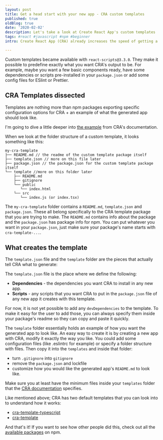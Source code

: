 ```yaml
---
layout: post
title: Get a head start with your new app - CRA custom templates
published: true
oldBlog: true
date: '2020-02-02'
description: Let's take a look at Create React App's custom templates
tags: #react #javascript #npm #beginner
intro: Create React App (CRA) already increases the speed of getting a new React app up and running. You run one script and it creates a functioning React app that you can start working on. With Custom Templates things have become even easier. In this post, we're going to discover what goes into creating a custom template.

---
```


Custom templates became available with `react-scripts@3.3.0`. They make it possible to predefine exactly what you want CRA's output to be. For example, maybe you want a few basic components ready, have some dependencies or scripts pre-installed in your `package.json` or add some config files for ESlint or Prettier.

## CRA Templates dissected

Templates are nothing more than npm packages exporting specific configuration options for CRA + an example of what the generated app should look like.

I'm going to dive a little deeper into [the example](https://create-react-app.dev/docs/custom-templates/) from CRA's documentation.

When we look at the folder structure of a custom template, it looks something like this:

```
my-cra-template
├── README.md // the readme of the custom template package itself
├── template.json // more on this file later
├── package.json // the package.json for the custom template package itself
└── template //more on this folder later
    ├── README.md
    ├── gitignore
    └── public
       └── index.html
    └── src
       └── index.js (or index.tsx)
```

The `my-cra-template` folder contains a `README.md`, `template.json` and `package.json`. These all belong specifically to the CRA template package that you are trying to make. The `README.md` contains info about the package and the `package.json` has package info for npm. You can put whatever you want in your `package.json`, just make sure your package's name starts with `cra-template-...`.

## What creates the template
The `template.json` file and the `template` folder are the pieces that actually tell CRA what to generate:

The `template.json` file is the place where we define the following:
* **Dependencies** - the dependencies you want CRA to install in any new app.
* **Scripts** - any scripts that you want CRA to put in the `package.json` file of any new app it creates with this template.

For now, it is not yet possible to add any `devDependencies` to the template. To make it easy for the user to add those, you can always specify them inside your package's readme so they can copy and paste it quickly.

The `template` folder essentially holds an example of how you want the generated app to look like. An easy way to create it is by creating a new app with CRA, modify it exactly the way you like. You could add some configuration files (like .eslintrc for example) or specify a folder structure with files. Then copy it into the `templates` and inside that folder:

* turn `.gitignore` into `gitignore`
* remove the `package.json` and lockfile
* customize how you would like the generated app's `README.md` to look like.

Make sure you at least have the minimum files inside your `templates` folder that the [CRA documentation](https://create-react-app.dev/docs/custom-templates/) specifies.

Like mentioned above; CRA has two default templates that you can look into to understand how it works:

* [cra-template-typescript](https://github.com/facebook/create-react-app/tree/master/packages/cra-template-typescript)
* [cra-template](https://github.com/facebook/create-react-app/tree/master/packages/cra-template)

And that's it! If you want to see how other people did this, check out all the [available packages](https://www.npmjs.com/search?q=cra-template-*) on npm.
